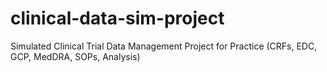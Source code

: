 # clinical-data-sim-project
Simulated Clinical Trial Data Management Project for Practice (CRFs, EDC, GCP, MedDRA, SOPs, Analysis)

